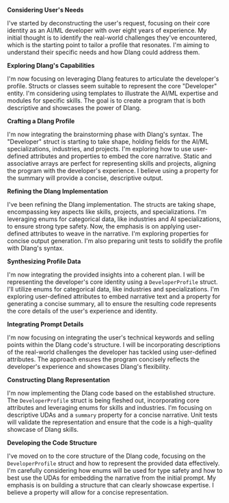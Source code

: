 **Considering User's Needs**

I've started by deconstructing the user's request, focusing on their core identity as an AI/ML developer with over eight years of experience. My initial thought is to identify the real-world challenges they've encountered, which is the starting point to tailor a profile that resonates. I'm aiming to understand their specific needs and how Dlang could address them.


**Exploring Dlang's Capabilities**

I'm now focusing on leveraging Dlang features to articulate the developer's profile. Structs or classes seem suitable to represent the core "Developer" entity. I'm considering using templates to illustrate the AI/ML expertise and modules for specific skills. The goal is to create a program that is both descriptive and showcases the power of Dlang.


**Crafting a Dlang Profile**

I'm now integrating the brainstorming phase with Dlang's syntax. The "Developer" struct is starting to take shape, holding fields for the AI/ML specializations, industries, and projects. I'm exploring how to use user-defined attributes and properties to embed the core narrative. Static and associative arrays are perfect for representing skills and projects, aligning the program with the developer's experience. I believe using a property for the summary will provide a concise, descriptive output.


**Refining the Dlang Implementation**

I've been refining the Dlang implementation. The structs are taking shape, encompassing key aspects like skills, projects, and specializations. I'm leveraging enums for categorical data, like industries and AI specializations, to ensure strong type safety. Now, the emphasis is on applying user-defined attributes to weave in the narrative. I'm exploring properties for concise output generation. I'm also preparing unit tests to solidify the profile with Dlang's syntax.


**Synthesizing Profile Data**

I'm now integrating the provided insights into a coherent plan. I will be representing the developer's core identity using a `DeveloperProfile` struct. I'll utilize enums for categorical data, like industries and specializations. I'm exploring user-defined attributes to embed narrative text and a property for generating a concise summary, all to ensure the resulting code represents the core details of the user's experience and identity.


**Integrating Prompt Details**

I'm now focusing on integrating the user's technical keywords and selling points within the Dlang code's structure. I will be incorporating descriptions of the real-world challenges the developer has tackled using user-defined attributes. The approach ensures the program concisely reflects the developer's experience and showcases Dlang's flexibility.


**Constructing Dlang Representation**

I'm now implementing the Dlang code based on the established structure. The `DeveloperProfile` struct is being fleshed out, incorporating core attributes and leveraging enums for skills and industries. I'm focusing on descriptive UDAs and a `summary` property for a concise narrative. Unit tests will validate the representation and ensure that the code is a high-quality showcase of Dlang skills.


**Developing the Code Structure**

I've moved on to the core structure of the Dlang code, focusing on the `DeveloperProfile` struct and how to represent the provided data effectively. I'm carefully considering how enums will be used for type safety and how to best use the UDAs for embedding the narrative from the initial prompt. My emphasis is on building a structure that can clearly showcase expertise. I believe a property will allow for a concise representation.


